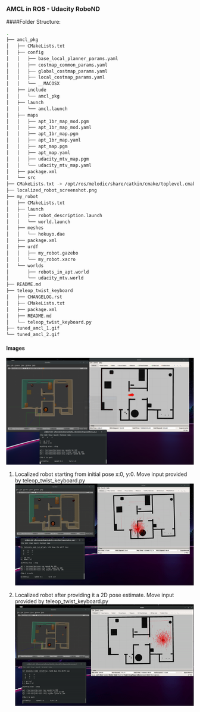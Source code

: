 ### AMCL in ROS - Udacity RoboND

####Folder Structure:
```bash
.
├── amcl_pkg
│   ├── CMakeLists.txt
│   ├── config
│   │   ├── base_local_planner_params.yaml
│   │   ├── costmap_common_params.yaml
│   │   ├── global_costmap_params.yaml
│   │   ├── local_costmap_params.yaml
│   │   └── __MACOSX
│   ├── include
│   │   └── amcl_pkg
│   ├── launch
│   │   └── amcl.launch
│   ├── maps
│   │   ├── apt_1br_map_mod.pgm
│   │   ├── apt_1br_map_mod.yaml
│   │   ├── apt_1br_map.pgm
│   │   ├── apt_1br_map.yaml
│   │   ├── apt_map.pgm
│   │   ├── apt_map.yaml
│   │   ├── udacity_mtv_map.pgm
│   │   └── udacity_mtv_map.yaml
│   ├── package.xml
│   └── src
├── CMakeLists.txt -> /opt/ros/melodic/share/catkin/cmake/toplevel.cmake
├── localized_robot_screenshot.png
├── my_robot
│   ├── CMakeLists.txt
│   ├── launch
│   │   ├── robot_description.launch
│   │   └── world.launch
│   ├── meshes
│   │   └── hokuyo.dae
│   ├── package.xml
│   ├── urdf
│   │   ├── my_robot.gazebo
│   │   └── my_robot.xacro
│   └── worlds
│       ├── robots_in_apt.world
│       └── udacity_mtv.world
├── README.md
├── teleop_twist_keyboard
│   ├── CHANGELOG.rst
│   ├── CMakeLists.txt
│   ├── package.xml
│   ├── README.md
│   └── teleop_twist_keyboard.py
├── tuned_amcl_1.gif
└── tuned_amcl_2.gif
```

#### Images
![screenshot of localized robot](localized_robot_screenshot.png)

1. Localized robot starting from initial pose x:0, y:0. Move input provided by teleop_twist_keyboard.py
![localized robot starting from zero](tuned_amcl_1.gif)

2. Localized robot after providing it a 2D pose estimate. Move input provided by teleop_twist_keyboard.py
![localized robot after providing 2D Pose Estimate](tuned_amcl_2.gif)

